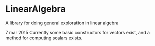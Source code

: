 # LinearAlgebra
A library for doing general exploration in linear algebra

7 mar 2015
Currently some basic constructors for vectors exist, and a method for computing scalars exists.
